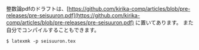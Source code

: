 
整数論pdfのドラフトは、[https://github.com/kirika-comp/articles/blob/pre-releases/pre-seisuuron.pdf](https://github.com/kirika-comp/articles/blob/pre-releases/pre-seisuuron.pdf) に置いてあります。
また自分でコンパイルすることもできます。

```
$ latexmk -p seisuuron.tex
```